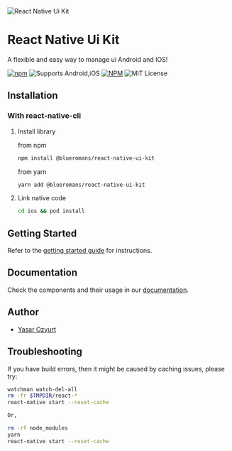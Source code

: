 <img alt="React Native Ui Kit" src="https://user-images.githubusercontent.com/29883389/200167728-a8062e6b-e3ea-4bb6-89a9-ec06f7e4b9f2.jpeg">

# React Native Ui Kit

A flexible and easy way to manage ui Android and IOS!

[![npm](https://img.shields.io/npm/v/@blueromans/react-native-ui-kit)](https://www.npmjs.com/package/@blueromans/react-native-ui-kit) ![Supports Android,iOS](https://img.shields.io/badge/platforms-android%20%7C%20ios-lightgrey.svg) [![NPM](https://img.shields.io/npm/dm/@blueromans/react-native-ui-kit)](https://www.npmjs.com/package/@blueromans/react-native-ui-kit)
![MIT License](https://img.shields.io/npm/l/@blueromans/react-native-ui-kit.svg)

## Installation

### With react-native-cli

1. Install library

   from npm

   ```bash
   npm install @blueromans/react-native-ui-kit
   ```

   from yarn

   ```bash
   yarn add @blueromans/react-native-ui-kit
   ```

2. Link native code

   ```bash
   cd ios && pod install
   ```

## Getting Started

Refer to the [getting started guide](https://www.reactnativeuikit.com) for instructions.

## Documentation

Check the components and their usage in our [documentation](https://www.reactnativeuikit.com/docs/category/components).

## Author

- [Yasar Ozyurt](https://www.yasarozyurt.com)

## Troubleshooting

If you have build errors, then it might be caused by caching issues, please try:

```bash
watchman watch-del-all
rm -fr $TMPDIR/react-*
react-native start --reset-cache

Or,

rm -rf node_modules
yarn
react-native start --reset-cache
```
